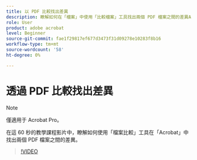 ```yaml
---
title: 以 PDF 比較找出差異
description: 瞭解如何在「檔案」中使用「比較檔案」工具找出兩個 PDF 檔案之間的差異Acrobat
role: User
product: adobe acrobat
level: Beginner
source-git-commit: fae1f29817ef677d3473f31d09278e10283f8b16
workflow-type: tm+mt
source-wordcount: '58'
ht-degree: 0%

---
```


# 透過 PDF 比較找出差異

>[!NOTE]
>
>僅適用于 Acrobat Pro。

在這 60 秒的教學課程影片中，瞭解如何使用「檔案比較」工具在「Acrobat」中找出兩個 PDF 檔案之間的差異。

>[!VIDEO](https://video.tv.adobe.com/v/3409905?quality=12&learn=on&hidetitle=true)
